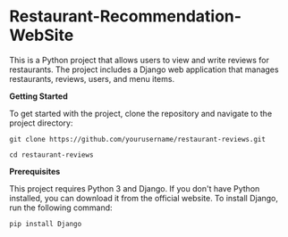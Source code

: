 # Restaurant-Recommendation-WebSite
This is a Python project that allows users to view and write reviews for restaurants. The project includes a Django web application that manages restaurants, reviews, users, and menu items.

**Getting Started**

To get started with the project, clone the repository and navigate to the project directory:

`git clone https://github.com/yourusername/restaurant-reviews.git`

`cd restaurant-reviews`

**Prerequisites**

This project requires Python 3 and Django. If you don't have Python installed, you can download it from the official website. To install Django, run the following command:

`pip install Django`
